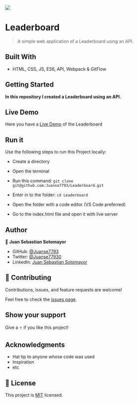 ![](https://img.shields.io/badge/Microverse-blueviolet)

# Leaderboard

> A simple web application of a Leaderboard using an API.


## Built With

- HTML, CSS, JS, ES6, API, Webpack & GitFlow


## Getting Started

**In this repository I created a Leaderboard using an API.**


## Live Demo

Here you have a [Live Demo](https://juanse7793.github.io/Leaderboard/) of the Leaderboard


## Run it

Use the following steps to run this Project locally:

- Create a directory

- Open the terminal

- Run this command:
`git clone git@github.com:Juanse7793/Leaderboard.git`

- Enter in to the folder:
`cd Leaderboard`

- Open the folder with a code editor (VS Code preferred)

- Go to the index.html file and open it with live server



## Author

👤 **Juan Sebastian Sotomayor**

- GitHub: [@Juanse7793](https://github.com/Juanse7793)
- Twitter: [@Juanse77930](https://twitter.com/Juanse77930)
- LinkedIn: [Juan Sebastian Sotomayor](https://linkedin.com/in/juan-sebastian-sotomayor-2bb395198)


## 🤝 Contributing

Contributions, issues, and feature requests are welcome!

Feel free to check the [issues page](../../issues/).

## Show your support

Give a ⭐️ if you like this project!

## Acknowledgments

- Hat tip to anyone whose code was used
- Inspiration
- etc


## 📝 License

This project is [MIT](./MIT.md) licensed.

